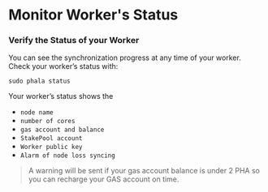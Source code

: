 # Monitor Worker's Status

### Verify the Status of your Worker <a href="#verify-the-status-of-your-worker" id="verify-the-status-of-your-worker"></a>

You can see the synchronization progress at any time of your worker. Check your worker’s status with:

```
sudo phala status
```

Your worker’s status shows the

* `node name`
* `number of cores`
* `gas account and balance`
* `StakePool account`
* `Worker public key`
* `Alarm of node loss syncing`

> A warning will be sent if your gas account balance is under 2 PHA so you can recharge your GAS account on time.

<figure><img src="../../../.gitbook/assets/2-3-1.png" alt=""><figcaption></figcaption></figure>
